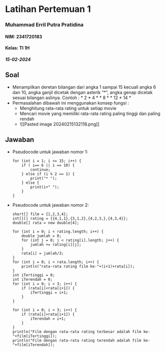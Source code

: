 # Latihan Pertemuan 1
### Muhammad Erril Putra Pratidina
#### NIM: 2341720183
#### Kelas: TI 1H
##### 15-02-2024

## Soal
- Menampilkan deretan bilangan dari angka 1 sampai 15 kecuali angka 6 dan 10, angka ganjil dicetak dengan asterik “*”, angka genap dicetak sesuai bilangan aslinya.
	Contoh : * 2 * 4 * * 8 * * 12 * 14 *
- Permasalahan dibawah ini menggunakan konsep fungsi :
	- Menghitung rata-rata rating untuk setiap movie
	- Mencari movie yang memiliki rata-rata rating paling tinggi dan paling rendah
	- ![[Pasted image 20240215132118.png]]
## Jawaban
- Pseudocode untuk jawaban nomor 1:
	```
	for (int i = 1; i <= 15; i++) {
		if ( i== 6 || i == 10) {
			continue;
		} else if (i % 2 == 1) {
			print("* ");
		} else {
			print(i+" ");
		}
	}
	```

- Pseudocode untuk jawaban nomor 2:
	```
	short[] film = {1,2,3,4};
	int[][] rating = {{4,1,1},{3,1,2},{4,2,3,},{4,3,4}};
	double[] rata = new double[4];

	for (int i = 0; i < rating.length; i++) {
		double jumlah = 0;
		for (int j = 0; j < rating[i].length; j++) {
			jumlah += rating[i][j];
		}
		rata[i] = jumlah/3;
	}
	for (int i = 0; i < rata.length; i++) {
		println("rata-rata rating film ke-"+(i+1)+rata[i]);
	}
	int iTertinggi = 0;
	int iTerendah = 0;
	for (int i = 0; i < 3; i++) {
		if (rata[i]<rata[i+1]) {
			iTertinggi = i+1;
		}
	}

	for (int i = 0; i < 3; i++) {
		if (rata[i]>rata[i+1]) {
			iTerendah = i+1;
		}
	}
	println("Film dengan rata-rata rating terbesar adalah film ke-"+film[iTertinggi]);
	println("Film dengan rata-rata rating terendah adalah film ke-"+film[iTerendah]);
	```